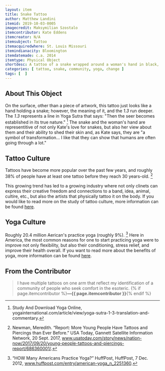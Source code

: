 ```yaml
---
layout: item
title: Snake Tattoo
author: Matthew Landini
itemid: 2019-10-03-0005
imagecredit: Maksymilian Szostalo
itemcontributor: Kate Eddens
itemcreator: N/A
itemsubject: Tattoo
itemacquiredwhere: St. Louis Missouri
itemindianacity: Bloomington
itemdatemade: c.a. 2014
itemtype: Physical Object
shortdesc: A tattoo of a snake wrapped around a woman's hand in black, blue, and orange, with a *1.3*. 
categories: [ tattoo, snake, community, yoga, change ]
tags: [  ]
---
```

## About This Object

On the surface, other than a piece of artwork, this tattoo just looks like a hand holding a snake; however, the meaning of it, and the *1.3* run deeper. The *1.3* represents a line in Yoga Sutra that says: "Then the seer becomes established in its true nature." [^1] The snake and the woman's hand are representitive of not only Kate's love for snakes, but also her view about them and their ability to shed their skin and, as Kate says, they are "a symbol of transformation... I like that they can show that humans are often going through a lot."

## Tattoo Culture

Tattoos have become more popular over the past few years, and roughly 38% of people have at least one tattoo before they reach 30 years-old. [^2]

This growing trend has led to a growing industry where not only clinets can express their creative freedom and connections to a band, idea, animal, cultire, etc., but also the artists that physically tattoo it on the body. If you would like to read more on the study of tattoo culture, more information can be found [here](https://www.smithsonianmag.com/arts-culture/looking-at-the-worlds-tattoos-60545660/).

## Yoga Culture

Roughly 20.4 million Aerican's practice yoga (roughly 9%). [^3] Here in America, the most common reasons for one to start practicing yoga were to improve not only flexibility, but also their conditioning, stress relief, and improve their health overall. If you want to read more about the benefits of yoga, more information can be found [here](https://www.yogajournal.com/lifestyle/count-yoga-38-ways-yoga-keeps-fit).

## From the Contributor
 
>I have multiple tattoos on one arm that reflect my identification of a community of people who seek comfort in the esoteric. {% if page.itemcontributor %}**—{{ page.itemcontributor }}**{% endif %}

[^1]: Study And Download Yoga Online, yogainternational.com/article/view/yoga-sutra-1-3-translation-and-commentary.
[^2]: Newman, Meredith. “Report: More Young People Have Tattoos and Piercings than Ever Before.” USA Today, Gannett Satellite Information Network, 20 Sept. 2017, www.usatoday.com/story/news/nation-now/2017/09/20/young-people-tattoos-and-piercings-report/686360001/.
[^3]: “HOW Many Americans Practice Yoga?” HuffPost, HuffPost, 7 Dec. 2012, www.huffpost.com/entry/american-yoga_n_2251360.
